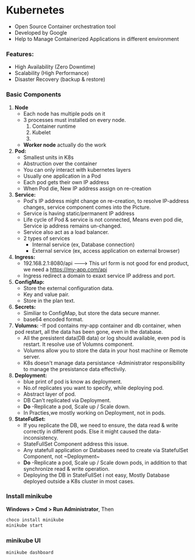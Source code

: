 # Kubernetes
- Open Source Container orchestration tool
- Developed by Google
- Help to Manage Containerized Applications in different environment

### Features:
 - High Availability (Zero Downtime)
 - Scalability (High Performance)
 - Disaster Recovery (backup & restore)

### Basic Components
1. **Node**
   - Each node has multiple pods on it
   - 3 processes must installed on every node.
      1. Container runtime
      2. Kubelet
      3. 
   - **Worker node** actually do the work
2. **Pod:**
   - Smallest units in K8s
   - Abstruction over the container
   - You can only interact with kubernetes layers
   - Usually one application in a Pod
   - Each pod gets their own IP address
   - When Pod die, New IP address assign on re-creation
3. **Service:**
    - Pod's IP address might change on re-creation, to resolve IP-address changes, service component comes into the Picture.
    - Service is having static/permanent IP address
    - Life cycle of Pod & service is not connected, Means even pod die, Service ip address remains un-changed.
    - Service also act as a load balancer.
    - 2 types of services
        - Internal service  (ex, Database connection)
        - External service (ex,  access application on external browser)
4. **Ingress:**
    - 192.168.2.1:8080/api ---> This url form is not good for end product, we need a https://my-app.com/api
    - Ingress redirect a domain to exaxt service IP address and port.
5. **ConfigMap:**
    - Store the external configuration data.
    - Key and value pair.
    - Store in the plan text.
6. **Secrets:**
   - Similiar to ConfigMap, but store the data secure manner.
   - base64 encoded format.   
7. **Volumns:** 
   -If pod contains my-app container and db container, when pod restart, all the data has been gone, even in the database.
   - All the presistent data(DB data) or log should available, even pod is restart. It resolve use of Volumns component.
   - Volumns allow you to store the data in your host machine or Remote server.
   - K8s doesn't manage data persistance -Administrator responsibility to manage the presistance data effectivily.
8. **Deployment:**
    - blue print of pod is know as deployment.
    - No.of replicates you want to specify, while deploying pod.
    - Abstract layer of pod.   
    - DB Can't replicated via Deployment.
    - **Do** -Replicate a pod, Scale up / Scale down.
    - In Practies,we mostly working on Deployment, not in pods.
9. **StateFulSet:**
    - If you replicate the DB, we need to ensure, the data read & write correctly in different pods. Else it might caused the data-inconsistency. 
    - StateFullSet Component address this issue.
    - Any statefull application or Databases need to create via StatefulSet Component, not ~Deployment~
    -  **Do** -Replicate a pod, Scale up / Scale down pods, in addition to that synchronize read & write operation.
    -  Deploying the DB in StateFullSet i not easy, Mostly Database deployed outside a K8s cluster in most cases.

### Install minikube
**Windows > Cmd > Run Administrator**, Then
```cmd
choco install minikube
minikube start
```
### minikube UI
```cmd
minikube dashboard
```
